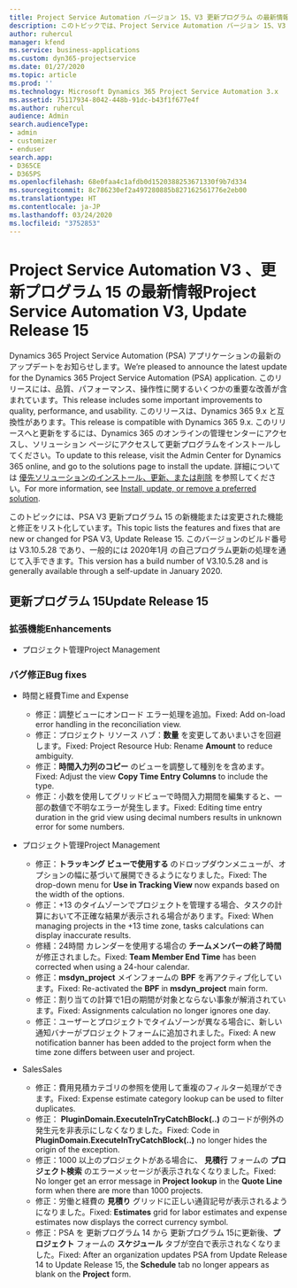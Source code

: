```yaml
---
title: Project Service Automation バージョン 15、V3 更新プログラム の最新情報
description: このトピックでは、Project Service Automation バージョン 15、V3 の新機能と変更点について説明します。
author: ruhercul
manager: kfend
ms.service: business-applications
ms.custom: dyn365-projectservice
ms.date: 01/27/2020
ms.topic: article
ms.prod: ''
ms.technology: Microsoft Dynamics 365 Project Service Automation 3.x
ms.assetid: 75117934-8042-448b-91dc-b43f1f677e4f
ms.author: ruhercul
audience: Admin
search.audienceType:
- admin
- customizer
- enduser
search.app:
- D365CE
- D365PS
ms.openlocfilehash: 68e0faa4c1afdb0d1520388253671330f9b7d334
ms.sourcegitcommit: 8c786230ef2a497280885b827162561776e2eb00
ms.translationtype: HT
ms.contentlocale: ja-JP
ms.lasthandoff: 03/24/2020
ms.locfileid: "3752853"
---
```

# <a name="project-service-automation-v3-update-release-15"></a><span data-ttu-id="a99fb-103">Project Service Automation V3 、更新プログラム 15 の最新情報</span><span class="sxs-lookup"><span data-stu-id="a99fb-103">Project Service Automation V3, Update Release 15</span></span>

<span data-ttu-id="a99fb-104">Dynamics 365 Project Service Automation (PSA) アプリケーションの最新のアップデートをお知らせします。</span><span class="sxs-lookup"><span data-stu-id="a99fb-104">We’re pleased to announce the latest update for the Dynamics 365 Project Service Automation (PSA) application.</span></span> <span data-ttu-id="a99fb-105">このリリースには、品質、パフォーマンス、操作性に関するいくつかの重要な改善が含まれています。</span><span class="sxs-lookup"><span data-stu-id="a99fb-105">This release includes some important improvements to quality, performance, and usability.</span></span> <span data-ttu-id="a99fb-106">このリリースは、Dynamics 365 9.x と互換性があります。</span><span class="sxs-lookup"><span data-stu-id="a99fb-106">This release is compatible with Dynamics 365 9.x.</span></span> <span data-ttu-id="a99fb-107">このリリースへと更新をするには、Dynamics 365 のオンラインの管理センターにアクセスし、ソリューション ページにアクセスして更新プログラムをインストールしてください。</span><span class="sxs-lookup"><span data-stu-id="a99fb-107">To update to this release, visit the Admin Center for Dynamics 365 online, and go to the solutions page to install the update.</span></span> <span data-ttu-id="a99fb-108">詳細については [優先ソリューションのインストール、更新、または削除](https://docs.microsoft.com/power-platform/admin/install-remove-preferred-solution) を参照してください。</span><span class="sxs-lookup"><span data-stu-id="a99fb-108">For more information, see [Install, update, or remove a preferred solution](https://docs.microsoft.com/power-platform/admin/install-remove-preferred-solution).</span></span>

<span data-ttu-id="a99fb-109">このトピックには、PSA V3 更新プログラム 15 の新機能または変更された機能と修正をリスト化しています。</span><span class="sxs-lookup"><span data-stu-id="a99fb-109">This topic lists the features and fixes that are new or changed for PSA V3, Update Release 15.</span></span> <span data-ttu-id="a99fb-110">このバージョンのビルド番号は V3.10.5.28 であり、一般的には 2020年1月 の自己プログラム更新の処理を通じて入手できます。</span><span class="sxs-lookup"><span data-stu-id="a99fb-110">This version has a build number of V3.10.5.28 and is generally available through a self-update in January 2020.</span></span>

## <a name="update-release-15"></a><span data-ttu-id="a99fb-111">更新プログラム 15</span><span class="sxs-lookup"><span data-stu-id="a99fb-111">Update Release 15</span></span> 

### <a name="enhancements"></a><span data-ttu-id="a99fb-112">拡張機能</span><span class="sxs-lookup"><span data-stu-id="a99fb-112">Enhancements</span></span>

- <span data-ttu-id="a99fb-113">プロジェクト管理</span><span class="sxs-lookup"><span data-stu-id="a99fb-113">Project Management</span></span>

### <a name="bug-fixes"></a><span data-ttu-id="a99fb-114">バグ修正</span><span class="sxs-lookup"><span data-stu-id="a99fb-114">Bug fixes</span></span>

- <span data-ttu-id="a99fb-115">時間と経費</span><span class="sxs-lookup"><span data-stu-id="a99fb-115">Time and Expense</span></span>

  - <span data-ttu-id="a99fb-116">修正：調整ビューにオンロード エラー処理を追加。</span><span class="sxs-lookup"><span data-stu-id="a99fb-116">Fixed: Add on-load error handling in the reconciliation view.</span></span>
  - <span data-ttu-id="a99fb-117">修正：プロジェクト リソース ハブ：**数量** を変更してあいまいさを回避します。</span><span class="sxs-lookup"><span data-stu-id="a99fb-117">Fixed: Project Resource Hub: Rename **Amount** to reduce ambiguity.</span></span>
  - <span data-ttu-id="a99fb-118">修正：**時間入力列のコピー** のビューを調整して種別をを含めます。</span><span class="sxs-lookup"><span data-stu-id="a99fb-118">Fixed: Adjust the view **Copy Time Entry Columns** to include the type.</span></span>
  - <span data-ttu-id="a99fb-119">修正：小数を使用してグリッドビューで時間入力期間を編集すると、一部の数値で不明なエラーが発生します。</span><span class="sxs-lookup"><span data-stu-id="a99fb-119">Fixed: Editing time entry duration in the grid view using decimal numbers results in unknown error for some numbers.</span></span>

- <span data-ttu-id="a99fb-120">プロジェクト管理</span><span class="sxs-lookup"><span data-stu-id="a99fb-120">Project Management</span></span>

  - <span data-ttu-id="a99fb-121">修正：**トラッキング ビューで使用する** のドロップダウンメニューが、オプションの幅に基づいて展開できるようになりました。</span><span class="sxs-lookup"><span data-stu-id="a99fb-121">Fixed: The drop-down menu for **Use in Tracking View** now expands based on the width of the options.</span></span>
  - <span data-ttu-id="a99fb-122">修正：+13 のタイムゾーンでプロジェクトを管理する場合、タスクの計算において不正確な結果が表示される場合があります。</span><span class="sxs-lookup"><span data-stu-id="a99fb-122">Fixed: When managing projects in the +13 time zone, tasks calculations can display inaccurate results.</span></span>
  - <span data-ttu-id="a99fb-123">修繕：24時間 カレンダーを使用する場合の **チームメンバーの終了時間** が修正されました。</span><span class="sxs-lookup"><span data-stu-id="a99fb-123">Fixed: **Team Member End Time** has been corrected when using a 24-hour calendar.</span></span>
  - <span data-ttu-id="a99fb-124">修正：**msdyn_project** メインフォームの **BPF** を再アクティブ化しています。</span><span class="sxs-lookup"><span data-stu-id="a99fb-124">Fixed: Re-activated the **BPF** in **msdyn_project** main form.</span></span>
  - <span data-ttu-id="a99fb-125">修正：割り当ての計算で1日の期間が対象とならない事象が解消されています。</span><span class="sxs-lookup"><span data-stu-id="a99fb-125">Fixed: Assignments calculation no longer ignores one day.</span></span>
  - <span data-ttu-id="a99fb-126">修正：ユーザーとプロジェクトでタイムゾーンが異なる場合に、新しい通知バナーがプロジェクトフォームに追加されました。</span><span class="sxs-lookup"><span data-stu-id="a99fb-126">Fixed: A new notification banner has been added to the project form when the time zone differs between user and project.</span></span>

- <span data-ttu-id="a99fb-127">Sales</span><span class="sxs-lookup"><span data-stu-id="a99fb-127">Sales</span></span>

  - <span data-ttu-id="a99fb-128">修正：費用見積カテゴリの参照を使用して重複のフィルター処理ができます。</span><span class="sxs-lookup"><span data-stu-id="a99fb-128">Fixed: Expense estimate category lookup can be used to filter duplicates.</span></span>
  - <span data-ttu-id="a99fb-129">修正： **PluginDomain.ExecuteInTryCatchBlock(..)** のコードが例外の発生元を非表示にしなくなりました。</span><span class="sxs-lookup"><span data-stu-id="a99fb-129">Fixed: Code in **PluginDomain.ExecuteInTryCatchBlock(..)** no longer hides the origin of the exception.</span></span>
  - <span data-ttu-id="a99fb-130">修正：1000 以上のプロジェクトがある場合に、 **見積行** フォームの **プロジェクト検索** のエラーメッセージが表示されなくなりました。</span><span class="sxs-lookup"><span data-stu-id="a99fb-130">Fixed: No longer get an error message in **Project lookup** in the **Quote Line** form when there are more than 1000 projects.</span></span>
  - <span data-ttu-id="a99fb-131">修正：労働と経費の **見積り** グリッドに正しい通貨記号が表示されるようになりました。</span><span class="sxs-lookup"><span data-stu-id="a99fb-131">Fixed: **Estimates** grid for labor estimates and expense estimates now displays the correct currency symbol.</span></span>
  - <span data-ttu-id="a99fb-132">修正：PSA を 更新プログラム 14 から 更新プログラム 15に更新後、**プロジェクト** フォームの **スケジュール** タブが空白で表示されなくなりました。</span><span class="sxs-lookup"><span data-stu-id="a99fb-132">Fixed: After an organization updates PSA from Update Release 14 to Update Release 15, the **Schedule** tab no longer appears as blank on the **Project** form.</span></span>
